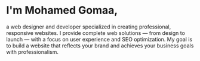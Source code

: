 # I'm Mohamed Gomaa,
a web designer and developer specialized in creating professional, responsive websites.
I provide complete web solutions — from design to launch — with a focus on user experience and SEO optimization.
My goal is to build a website that reflects your brand and achieves your business goals with professionalism.
